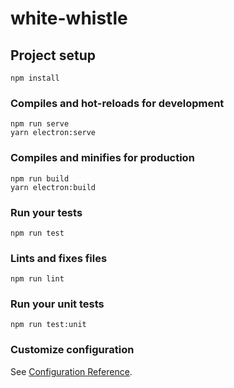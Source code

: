 # white-whistle

## Project setup
```
npm install
```

### Compiles and hot-reloads for development
```
npm run serve
yarn electron:serve
```

### Compiles and minifies for production
```
npm run build
yarn electron:build
```

### Run your tests
```
npm run test
```

### Lints and fixes files
```
npm run lint
```

### Run your unit tests
```
npm run test:unit
```

### Customize configuration
See [Configuration Reference](https://cli.vuejs.org/config/).
